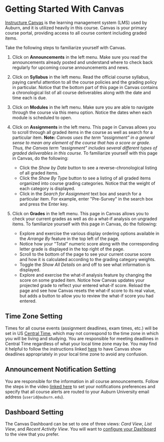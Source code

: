 # Getting Started With Canvas

[Instructure Canvas](https://www.instructure.com/canvas/higher-education) is
the learning management system (LMS) used by Auburn, and it is utilized
heavily in this course. Canvas is your primary course portal, providing access
to all course content including graded items.

Take the following steps to familiarize yourself with Canvas.

1. Click on **Announcements** in the left menu. Make sure you read the
   announcements already posted and understand where to check back regularly for
   upcoming course announcements and news.

1. Click on **Syllabus** in the left menu. Read the official course syllabus,
   paying careful attention to all the course policies and the grading policy in
   particular. Notice that the bottom part of this page in Canvas contains a
   chronological list of all course deliverables along with the date and time
   each is due.

1. Click on **Modules** in the left menu. Make sure you are able to navigate
   through the course via this menu option. Notice the dates when each module is
   scheduled to open.

1. Click on **Assignments** in the left menu. This page in Canvas allows you to
   scroll through all graded items in the course as well as search for a
   particular item. **Note:** *Canvas uses the term "assignment" in a general
   sense to mean any element of the course that has a score or grade. Thus, the
   Canvas term "assignment" includes several different types of graded
   deliverables in this course.* To familiarize yourself with this page in
   Canvas, do the following:

    - Click the *Show by Date* button to see a reverse-chronological listing of
      all graded items.
    - Click the *Show By Type* button to see a listing of all graded items
      organized into course grading categories. Notice that the weight of each
      category is displayed.
    - Click in the *Search for Assignment* text box and search for a particular
      item. For example, enter "Pre-Survey" in the search box and press the Enter
      key.

1. Click on **Grades** in the left menu. This page in Canvas allows you to check
   your current grades as well as do a what-if analysis on ungraded items. To
   familiarize yourself with this page in Canvas, do the following:

    - Explore and exercise the various display ordering options available in the
      *Arrange By* feature in the top left of the page.
    - Notice how your "Total" numeric score along with the corresponding letter
      grade is displayed in the top right of the page.
    - Scroll to the bottom of the page to see your current course score and how
      it is calculated according to the grading category weights.
    - Toggle the *Show All Details* on and off to see what information is
      displayed.
    - Explore and exercise the what-if analysis feature by changing the score on
      some graded item. Notice how Canvas updates your projected grade to
      reflect your entered what-if score. Reload the page and see how Canvas
      resets the what-if score to its real value, but adds a button to allow you
      to review the what-if score you had entered.


## Time Zone Setting

Times for all course events (assignment deadlines, exam times, etc.) will be set
in US [Central Time](https://www.timeanddate.com/time/zones/ct), which may not
correspond to the time zone in which you will be living and studying. You are
responsible for meeting deadlines in Central Time regardless of what your local
time zone may be. You may find it helpful to follow the instructions linked
[here](https://community.canvaslms.com/t5/Student-Guide/How-do-I-set-a-time-zone-in-my-user-account-as-a-student/ta-p/414)
to have Canvas show deadlines appropriately in your local time zone to avoid any
confusion.


## Announcement Notification Setting

You are responsible for the information in all course announcements. Follow
the steps in the video
[linked here](https://community.canvaslms.com/videos/1072) to set your notifications
preferences and specify that all course alerts are routed to your Auburn
University email address (`userid@auburn.edu`). 


## Dashboard Setting

The Canvas Dashboard can be set to one of three views: *Card View*, *List View*, and *Recent Activity View*. You will want to [configure your Dashboard](https://community.canvaslms.com/t5/Student-Guide/How-do-I-use-the-Dashboard-as-a-student/ta-p/512) to the view that you prefer.

